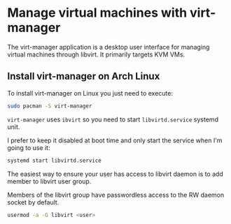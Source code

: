 # Manage virtual machines with virt-manager

The virt-manager application is a desktop user interface for managing virtual machines through libvirt.
It primarily targets KVM VMs.

## Install virt-manager on Arch Linux

To install virt-manager on Linux you just need to execute:

```bash
sudo pacman -S virt-manager
```
`virt-manager` uses `ibvirt` so you need to start `libvirtd.service` systemd unit.

I prefer to keep it disabled at boot time and only start the service when I'm going to use it:

```bash
systemd start libvirtd.service
```

The easiest way to ensure your user has access to libvirt daemon is to add member to libvirt user group.

Members of the libvirt group have passwordless access to the RW daemon socket by default.

```bash
usermod -a -G libvirt <user>
```
